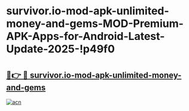 # survivor.io-mod-apk-unlimited-money-and-gems-MOD-Premium-APK-Apps-for-Android-Latest-Update-2025-!p49f0

# <h2><a href="https://fsz6cz.esa.edu.pl?title=survivor.io-mod-apk-unlimited-money-and-gems&ref=p49f0">🔗👉 🔴 survivor.io-mod-apk-unlimited-money-and-gems</a></h2>

[![acn](https://github.com/user-attachments/assets/0f9c940e-d8b0-45ae-aac7-cd30a18b3e1c)](https://fsz6cz.esa.edu.pl?title=survivor.io-mod-apk-unlimited-money-and-gems&ref=p49f0)


